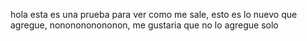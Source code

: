 hola esta es una prueba para ver como me sale, esto es lo nuevo que agregue, nononononononon, me gustaria que no lo agregue solo